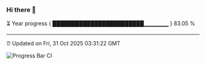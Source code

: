 ### Hi there 👋

⏳ Year progress { ████████████████████████▁▁▁▁▁▁ } 83.05 %

---

⏰ Updated on Fri, 31 Oct 2025 03:31:22 GMT

![Progress Bar CI](https://github.com/IshwaranRudhara/GIT-ACTION/workflows/Progress%20Bar%20CI/badge.svg)
